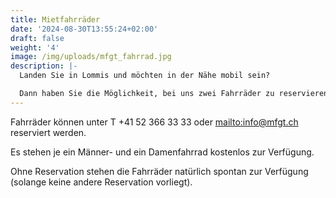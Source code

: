 ```yaml
---
title: Mietfahrräder
date: '2024-08-30T13:55:24+02:00'
draft: false
weight: '4'
image: /img/uploads/mfgt_fahrrad.jpg
description: |-
  Landen Sie in Lommis und möchten in der Nähe mobil sein?

  Dann haben Sie die Möglichkeit, bei uns zwei Fahrräder zu reservieren.
---
```

Fahrräder können unter T +41 52 366 33 33 oder <mailto:info@mfgt.ch> reserviert werden.

Es stehen je ein Männer- und ein Damenfahrrad kostenlos zur Verfügung. 

Ohne Reservation stehen die Fahrräder natürlich spontan zur Verfügung (solange keine andere Reservation vorliegt).
